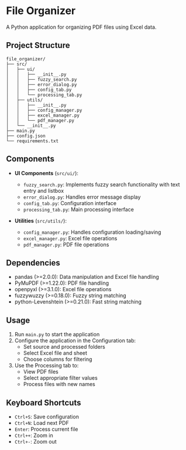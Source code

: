 # File Organizer

A Python application for organizing PDF files using Excel data.

## Project Structure

```
file_organizer/
├── src/
│   ├── ui/
│   │   ├── __init__.py
│   │   ├── fuzzy_search.py
│   │   ├── error_dialog.py
│   │   ├── config_tab.py
│   │   └── processing_tab.py
│   ├── utils/
│   │   ├── __init__.py
│   │   ├── config_manager.py
│   │   ├── excel_manager.py
│   │   └── pdf_manager.py
│   └── __init__.py
├── main.py
├── config.json
└── requirements.txt
```

## Components

- **UI Components** (`src/ui/`):
  - `fuzzy_search.py`: Implements fuzzy search functionality with text entry and listbox
  - `error_dialog.py`: Handles error message display
  - `config_tab.py`: Configuration interface
  - `processing_tab.py`: Main processing interface

- **Utilities** (`src/utils/`):
  - `config_manager.py`: Handles configuration loading/saving
  - `excel_manager.py`: Excel file operations
  - `pdf_manager.py`: PDF file operations

## Dependencies

- pandas (>=2.0.0): Data manipulation and Excel file handling
- PyMuPDF (>=1.22.0): PDF file handling
- openpyxl (>=3.1.0): Excel file operations
- fuzzywuzzy (>=0.18.0): Fuzzy string matching
- python-Levenshtein (>=0.21.0): Fast string matching

## Usage

1. Run `main.py` to start the application
2. Configure the application in the Configuration tab:
   - Set source and processed folders
   - Select Excel file and sheet
   - Choose columns for filtering
3. Use the Processing tab to:
   - View PDF files
   - Select appropriate filter values
   - Process files with new names

## Keyboard Shortcuts

- `Ctrl+S`: Save configuration
- `Ctrl+N`: Load next PDF
- `Enter`: Process current file
- `Ctrl++`: Zoom in
- `Ctrl+-`: Zoom out
